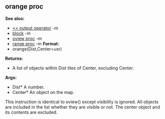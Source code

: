 ## orange proc
**See also:**
*   [\<\< output operator](/ref/operator/%3c%3c/output.md) -m
*   [block](/ref/proc/block.md) -m
*   [oview proc](/ref/proc/oview.md) -m
*   [range proc](/ref/proc/range.md) -m<!-- -->
**Format:**
*   orange(Dist,Center=usr)
<!-- -->
**Returns:**
*   A list of objects within Dist tiles of Center, excluding Center.
<!-- -->
**Args:**
*   Dist* A number.
*   Center* An object on the map.


This instruction is identical to oview() except visibility is
ignored. All objects are included in the list whether they are visible
or not. The center object and its contents are excluded.